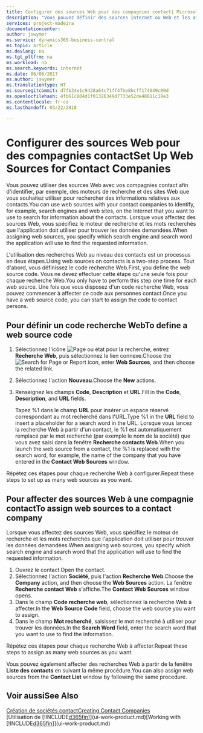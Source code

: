 ```yaml
---
title: Configurer des sources Web pour des compagnies contact| Microsoft Docs
description: "Vous pouvez définir des sources Internet ou Web et les affecter à une compagnie contact pour identifier la manière dont vous souhaitez rechercher des informations sur vos contacts."
services: project-madeira
documentationcenter: 
author: jswymer
ms.service: dynamics365-business-central
ms.topic: article
ms.devlang: na
ms.tgt_pltfrm: na
ms.workload: na
ms.search.keywords: internet
ms.date: 06/06/2017
ms.author: jswymer
ms.translationtype: HT
ms.sourcegitcommit: d7fb34e1c9428a64c71ff47be8bcff174649c00d
ms.openlocfilehash: 4fb61c804d1f01326349d7733e52de48811c18e3
ms.contentlocale: fr-ca
ms.lasthandoff: 03/22/2018

---
```

# <a name="set-up-web-sources-for-contact-companies"></a><span data-ttu-id="59d72-103">Configurer des sources Web pour des compagnies contact</span><span class="sxs-lookup"><span data-stu-id="59d72-103">Set Up Web Sources for Contact Companies</span></span>
<span data-ttu-id="59d72-104">Vous pouvez utiliser des sources Web avec vos compagnies contact afin d'identifier, par exemple, des moteurs de recherche et des sites Web que vous souhaitez utiliser pour rechercher des informations relatives aux contacts.</span><span class="sxs-lookup"><span data-stu-id="59d72-104">You can use web sources with your contact companies to identify, for example, search engines and web sites, on the Internet that you want to use to search for information about the contacts.</span></span> <span data-ttu-id="59d72-105">Lorsque vous affectez des sources Web, vous spécifiez le moteur de recherche et les mots recherchés que l'application doit utiliser pour trouver les données demandées.</span><span class="sxs-lookup"><span data-stu-id="59d72-105">When assigning web sources, you specify which search engine and search word the application will use to find the requested information.</span></span>

<span data-ttu-id="59d72-106">L'utilisation des recherches Web au niveau des contacts est un processus en deux étapes.</span><span class="sxs-lookup"><span data-stu-id="59d72-106">Using web sources on contacts is a two-step process.</span></span> <span data-ttu-id="59d72-107">Tout d'abord, vous définissez le code recherche Web.</span><span class="sxs-lookup"><span data-stu-id="59d72-107">First, you define the web source code.</span></span> <span data-ttu-id="59d72-108">Vous ne devez effectuer cette étape qu'une seule fois pour chaque recherche Web.</span><span class="sxs-lookup"><span data-stu-id="59d72-108">You only have to perform this step one time for each web source.</span></span> <span data-ttu-id="59d72-109">Une fois que vous disposez d'un code recherche Web, vous pouvez commencer à affecter ce code aux personnes contact.</span><span class="sxs-lookup"><span data-stu-id="59d72-109">Once you have a web source code, you can start to assign the code to contact persons.</span></span>

## <a name="to-define-a-web-source-code"></a><span data-ttu-id="59d72-110">Pour définir un code recherche Web</span><span class="sxs-lookup"><span data-stu-id="59d72-110">To define a web source code</span></span>
1. <span data-ttu-id="59d72-111">Sélectionnez l'icône ![Page ou état pour la recherche](media/ui-search/search_small.png "icône Page ou état pour la recherche"), entrez **Recherche Web**, puis sélectionnez le lien connexe.</span><span class="sxs-lookup"><span data-stu-id="59d72-111">Choose the ![Search for Page or Report](media/ui-search/search_small.png "Search for Page or Report icon") icon, enter **Web Sources**, and then choose the related link.</span></span>
2. <span data-ttu-id="59d72-112">Sélectionnez l'action **Nouveau**.</span><span class="sxs-lookup"><span data-stu-id="59d72-112">Choose the **New** actions.</span></span>
3. <span data-ttu-id="59d72-113">Renseignez les champs **Code**, **Description** et **URL**.</span><span class="sxs-lookup"><span data-stu-id="59d72-113">Fill in the **Code**, **Description**, and **URL** fields.</span></span>

    <span data-ttu-id="59d72-114">Tapez %1 dans le champ **URL** pour insérer un espace réservé correspondant au mot recherché dans l'URL.</span><span class="sxs-lookup"><span data-stu-id="59d72-114">Type %1 in the **URL** field to insert a placeholder for a search word in the URL.</span></span> <span data-ttu-id="59d72-115">Lorsque vous lancez la recherche Web à partir d'un contact, le %1 est automatiquement remplacé par le mot recherché (par exemple le nom de la société) que vous avez saisi dans la fenêtre **Recherche contacts Web**.</span><span class="sxs-lookup"><span data-stu-id="59d72-115">When you launch the web source from a contact, the %1 is replaced with the search word, for example, the name of the company that you have entered in the **Contact Web Sources** window.</span></span>

<span data-ttu-id="59d72-116">Répétez ces étapes pour chaque recherche Web à configurer.</span><span class="sxs-lookup"><span data-stu-id="59d72-116">Repeat these steps to set up as many web sources as you want.</span></span>

## <a name="to-assign-web-sources-to-a-contact-company"></a><span data-ttu-id="59d72-117">Pour affecter des sources Web à une compagnie contact</span><span class="sxs-lookup"><span data-stu-id="59d72-117">To assign web sources to a contact company</span></span>
<span data-ttu-id="59d72-118">Lorsque vous affectez des sources Web, vous spécifiez le moteur de recherche et les mots recherchés que l'application doit utiliser pour trouver les données demandées.</span><span class="sxs-lookup"><span data-stu-id="59d72-118">When assigning web sources, you specify which search engine and search word that the application will use to find the requested information.</span></span>

1. <span data-ttu-id="59d72-119">Ouvrez le contact.</span><span class="sxs-lookup"><span data-stu-id="59d72-119">Open the contact.</span></span>
2. <span data-ttu-id="59d72-120">Sélectionnez l'action **Société**, puis l'action **Recherche Web**.</span><span class="sxs-lookup"><span data-stu-id="59d72-120">Choose the **Company** action, and then choose the **Web Sources** action.</span></span> <span data-ttu-id="59d72-121">La fenêtre **Recherche contact Web** s'affiche.</span><span class="sxs-lookup"><span data-stu-id="59d72-121">The **Contact Web Sources** window opens.</span></span>
3. <span data-ttu-id="59d72-122">Dans le champ **Code recherche web**, sélectionnez la recherche Web à affecter.</span><span class="sxs-lookup"><span data-stu-id="59d72-122">In the **Web Source Code** field, choose the web source you want to assign.</span></span>
4. <span data-ttu-id="59d72-123">Dans le champ **Mot recherché**, saisissez le mot recherché à utiliser pour trouver les données.</span><span class="sxs-lookup"><span data-stu-id="59d72-123">In the **Search Word** field, enter the search word that you want to use to find the information.</span></span>

<span data-ttu-id="59d72-124">Répétez ces étapes pour chaque recherche Web à affecter.</span><span class="sxs-lookup"><span data-stu-id="59d72-124">Repeat these steps to assign as many web sources as you want.</span></span>

<span data-ttu-id="59d72-125">Vous pouvez également affecter des recherches Web à partir de la fenêtre **Liste des contacts** en suivant la même procédure.</span><span class="sxs-lookup"><span data-stu-id="59d72-125">You can also assign web sources from the **Contact List** window by following the same procedure.</span></span>

## <a name="see-also"></a><span data-ttu-id="59d72-126">Voir aussi</span><span class="sxs-lookup"><span data-stu-id="59d72-126">See Also</span></span>
[<span data-ttu-id="59d72-127">Création de sociétés contact</span><span class="sxs-lookup"><span data-stu-id="59d72-127">Creating Contact Companies</span></span>](marketing-create-contact-companies.md)  
<span data-ttu-id="59d72-128">[Utilisation de [!INCLUDE[d365fin](includes/d365fin_md.md)]](ui-work-product.md)</span><span class="sxs-lookup"><span data-stu-id="59d72-128">[Working with [!INCLUDE[d365fin](includes/d365fin_md.md)]](ui-work-product.md)</span></span>


